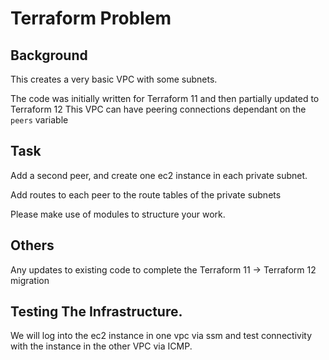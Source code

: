 # Terraform Problem
## Background
  This creates a very basic VPC with some subnets.
  
  The code was initially written for Terraform 11 and then partially updated to Terraform 12
  This VPC can have peering connections dependant on the `peers` variable

## Task
  Add a second peer, and create one ec2 instance in each private subnet.

  Add routes to each peer to the route tables of the private subnets
  
  Please make use of modules to structure your work.
  

## Others
  Any updates to existing code to complete the Terraform 11 -> Terraform 12 migration
## Testing The Infrastructure.
  We will log into the ec2 instance in one vpc via ssm and test connectivity with the instance
  in the other VPC via ICMP.
